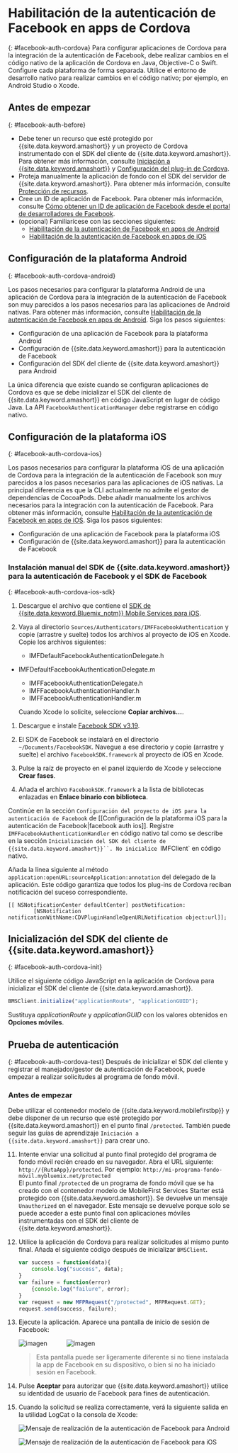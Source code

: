 # Habilitación de la autenticación de Facebook en apps de Cordova
{: #facebook-auth-cordova}
Para configurar aplicaciones de Cordova para la integración de la autenticación de Facebook, debe realizar cambios en el código nativo de la aplicación de Cordova en Java, Objective-C o Swift. Configure cada plataforma de forma separada. Utilice el entorno de desarrollo nativo para realizar cambios en el código nativo; por ejemplo, en Android Studio o Xcode.

## Antes de empezar
{: #facebook-auth-before}
* Debe tener un recurso que esté protegido por {{site.data.keyword.amashort}} y un proyecto de Cordova instrumentado con el SDK del cliente de {{site.data.keyword.amashort}}. Para obtener más información, consulte [Iniciación a {{site.data.keyword.amashort}}](getting-started.html) y [Configuración del plug-in de Cordova](getting-started-cordova.html).
* Proteja manualmente la aplicación de fondo con el SDK del servidor de {{site.data.keyword.amashort}}. Para obtener más información, consulte [Protección de recursos](protecting-resources.html).
* Cree un ID de aplicación de Facebook. Para obtener más información, consulte [Cómo obtener un ID de aplicación de Facebook desde el portal de desarrolladores de Facebook](facebook-auth-overview.html#facebook-appID).
* (opcional) Familiarícese con las secciones siguientes:
   * [Habilitación de la autenticación de Facebook en apps de Android](facebook-auth-android.html)
   * [Habilitación de la autenticación de Facebook en apps de iOS](facebook-auth-iOS.html)


## Configuración de la plataforma Android
{: #facebook-auth-cordova-android}

Los pasos necesarios para configurar la plataforma Android de una aplicación de Cordova para la integración de la autenticación de Facebook son muy parecidos a los pasos necesarios para las aplicaciones de Android nativas. Para obtener más información, consulte [Habilitación de la autenticación de Facebook en apps de Android](facebook-auth-android.html). Siga los pasos siguientes:

* Configuración de una aplicación de Facebook para la plataforma Android
* Configuración de {{site.data.keyword.amashort}} para la autenticación de Facebook
* Configuración del SDK del cliente de {{site.data.keyword.amashort}} para Android

La única diferencia que existe cuando se configuran aplicaciones de Cordova es que se debe inicializar el SDK del cliente de {{site.data.keyword.amashort}} en código JavaScript en lugar de código Java. La API `FacebookAuthenticationManager` debe registrarse en código nativo. 

## Configuración de la plataforma iOS
{: #facebook-auth-cordova-ios}

Los pasos necesarios para configurar la plataforma iOS de una aplicación de Cordova para la integración de la autenticación de Facebook son muy parecidos a los pasos necesarios para las aplicaciones de iOS nativas. La principal diferencia es que la CLI actualmente no admite el gestor de dependencias de CocoaPods. Debe añadir manualmente los archivos necesarios para la integración con la autenticación de Facebook. Para obtener más información, consulte [Habilitación de la autenticación de Facebook en apps de iOS](facebook-auth-ios.html). Siga los pasos siguientes:

* Configuración de una aplicación de Facebook para la plataforma iOS
* Configuración de {{site.data.keyword.amashort}} para la autenticación de Facebook

### Instalación manual del SDK de {{site.data.keyword.amashort}} para la autenticación de Facebook y el SDK de Facebook
{: #facebook-auth-cordova-ios-sdk}
1. Descargue el archivo que contiene el [SDK de {{site.data.keyword.Bluemix_notm}} Mobile Services para iOS](https://hub.jazz.net/git/bluemixmobilesdk/imf-ios-sdk/archive?revstr=master).

1. Vaya al directorio `Sources/Authenticators/IMFFacebookAuthentication` y copie (arrastre y suelte) todos los archivos al proyecto de iOS en Xcode. Copie los archivos siguientes:
	* IMFDefaultFacebookAuthenticationDelegate.h
  * IMFDefaultFacebookAuthenticationDelegate.m
	* IMFFacebookAuthenticationDelegate.h
	* IMFFacebookAuthenticationHandler.h
	* IMFFacebookAuthenticationHandler.m

	Cuando Xcode lo solicite, seleccione **Copiar archivos...**.

1. Descargue e instale [Facebook SDK v3.19](https://developers.facebook.com/resources/facebook-ios-sdk-3.19.pkg).

1. El SDK de Facebook se instalará en el directorio `~/Documents/FacebookSDK`. Navegue a ese directorio y copie (arrastre y suelte) el archivo `FacebookSDK.framework` al proyecto de iOS en Xcode.

1. 	Pulse la raíz de proyecto en el panel izquierdo de Xcode y seleccione **Crear fases**.

1. Añada el archivo `FacebookSDK.framework` a la lista de bibliotecas enlazadas en **Enlace binario con biblioteca**.

Continúe en la sección ``Configuración del proyecto de iOS para la autenticación de Facebook`` de [[Configuración de la plataforma iOS para la autenticación de Facebook|facebook auth ios]]. Registre `IMFFacebookAuthenticationHandler` en código nativo tal como se describe en la sección `Inicialización del SDK del cliente de {{site.data.keyword.amashort}}``. No inicialice `IMFClient` en código nativo. 

Añada la línea siguiente al método `application:openURL:sourceApplication:annotation` del delegado de la aplicación. Este código garantiza que todos los plug-ins de Cordova reciban notificación del suceso correspondiente. 

```
[[ NSNotificationCenter defaultCenter] postNotification:
		[NSNotification notificationWithName:CDVPluginHandleOpenURLNotification object:url]];      
```

## Inicialización del SDK del cliente de {{site.data.keyword.amashort}}
{: #facebook-auth-cordova-init}

Utilice el siguiente código JavaScript en la aplicación de Cordova para inicializar el SDK del cliente de {{site.data.keyword.amashort}}. 

```JavaScript
BMSClient.initialize("applicationRoute", "applicationGUID");
```

Sustituya *applicationRoute* y *applicationGUID* con los valores obtenidos en **Opciones móviles**.

## Prueba de autenticación
{: #facebook-auth-cordova-test}
Después de inicializar el SDK del cliente y registrar el manejador/gestor de autenticación de Facebook, puede empezar a realizar solicitudes al programa de fondo móvil. 

### Antes de empezar
Debe utilizar el contenedor modelo de {{site.data.keyword.mobilefirstbp}} y debe disponer de un recurso que esté protegido por {{site.data.keyword.amashort}} en el punto final `/protected`. También puede seguir las guías de aprendizaje `Iniciación a {{site.data.keyword.amashort}}` para crear uno. 

11. Intente enviar una solicitud al punto final protegido del programa de fondo móvil recién creado en su navegador. Abra el URL siguiente: `http://{RutaApp}/protected`. Por ejemplo: `http://mi-programa-fondo-móvil.mybluemix.net/protected`
<br/>El punto final `/protected` de un programa de fondo móvil que se ha creado con el contenedor modelo de MobileFirst Services Starter está protegido con {{site.data.keyword.amashort}}. Se devuelve un mensaje `Unauthorized` en el navegador. Este mensaje se devuelve porque solo se puede acceder a este punto final con aplicaciones móviles instrumentadas con el SDK del cliente de {{site.data.keyword.amashort}}.

1. Utilice la aplicación de Cordova para realizar solicitudes al mismo punto final. Añada el siguiente código después de inicializar `BMSClient`.

	```JavaScript
	var success = function(data){
    	console.log("success", data);
    }
	var failure = function(error)
    	{console.log("failure", error);
    }
	var request = new MFPRequest("/protected", MFPRequest.GET);
	request.send(success, failure);
	```

1. Ejecute la aplicación. Aparece una pantalla de inicio de sesión de Facebook:

	![imagen](images/android-facebook-login.png) &nbsp;&nbsp;&nbsp;&nbsp;&nbsp;&nbsp;&nbsp;&nbsp;&nbsp;	![imagen](images/ios-facebook-login.png)

	> Esta pantalla puede ser ligeramente diferente si no tiene instalada la app de Facebook en su dispositivo, o bien si no ha iniciado sesión en Facebook.

1. Pulse **Aceptar** para autorizar que {{site.data.keyword.amashort}} utilice su identidad de usuario de Facebook para fines de autenticación. 

1. 	Cuando la solicitud se realiza correctamente, verá la siguiente salida en la utilidad LogCat o la consola de Xcode:

	![Mensaje de realización de la autenticación de Facebook para Android](images/android-facebook-login-success.png)

	![Mensaje de realización de la autenticación de Facebook para iOS](images/ios-facebook-login-success.png)
